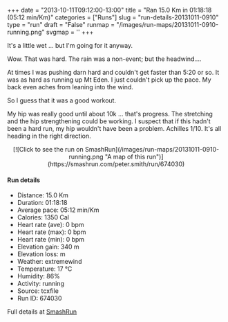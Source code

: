 +++
date = "2013-10-11T09:12:00-13:00"
title = "Ran 15.0 Km in 01:18:18 (05:12 min/Km)"
categories = ["Runs"]
slug = "run-details-20131011-0910"
type = "run"
draft = "False"
runmap = "/images/run-maps/20131011-0910-running.png"
svgmap = '<polyline points="0 55, 0 58, 1 58, 4 55, 8 51, 13 49, 16 51, 17 51, 20 47, 22 47, 22 47, 24 47, 30 47, 34 48, 38 52, 40 53, 43 55, 46 55, 47 56, 51 55, 57 53, 60 52, 66 53, 68 53, 70 53, 72 51, 74 49, 72 45, 72 44, 72 43, 79 44, 83 42, 88 44, 90 46, 94 48, 98 48, 100 46, 98 48, 94 48, 90 47, 89 44, 88 43, 83 42, 82 43, 79 44, 72 43, 71 44, 72 46, 74 50, 71 52, 68 53, 66 52, 61 52, 59 52, 58 54, 48 56, 44 55, 40 54, 34 49, 32 48, 21 47, 20 47, 19 49, 17 51, 14 49, 10 50, 7 52, 3 57">'
+++

It's a little wet ... but I'm going for it anyway. 

Wow. That was hard. The rain was a non-event; but the headwind....

At times I was pushing darn hard and couldn't get faster than 5:20 or so. It was as hard as running up Mt Eden. I just couldn't pick up the pace. My back even aches from leaning into the wind. 

So I guess that it was a good workout. 

My hip was really good until about 10k ... that's progress. The stretching and the hip strengthening could be working. I suspect that if this hadn't been a hard run, my hip wouldn't have been a problem. Achilles 1/10. It's all heading in the right direction. 



<!--more-->

<center>
[![Click to see the run on SmashRun](/images/run-maps/20131011-0910-running.png "A map of this run")](https://smashrun.com/peter.smith/run/674030)
</center>

#### Run details

* Distance: 15.0 Km
* Duration: 01:18:18
* Average pace: 05:12 min/Km
* Calories: 1350 Cal
* Heart rate (ave): 0 bpm
* Heart rate (max): 0 bpm
* Heart rate (min): 0 bpm
* Elevation gain: 340 m
* Elevation loss:  m
* Weather: extremewind
* Temperature: 17 &deg;C
* Humidity: 86%
* Activity: running
* Source: tcxfile
* Run ID: 674030

Full details at [SmashRun](https://smashrun.com/peter.smith/run/674030)